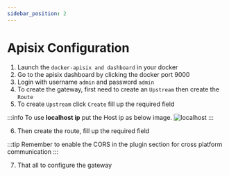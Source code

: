 ```yaml
---
sidebar_position: 2
---
```


# Apisix Configuration

1. Launch the `docker-apisix and dashboard` in your docker
2. Go to the apisix dashboard by clicking the docker port 9000
3. Login with username `admin` and password `admin`
4. To create the gateway, first need to create an `Upstream` then create the `Route`
5. To create `Upstream` click `Create` fill up the required field

:::info
To use **localhost ip** put the Host ip as below image.
![localhost](/img/keycloak-localhost.png)
:::

6. Then create the route, fill up the required field

:::tip
Remember to enable the CORS in the plugin section for cross platform communication
:::

7. That all to configure the gateway